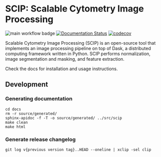# SCIP: Scalable Cytometry Image Processing

![main workflow badge](https://github.com/ScalableImagingPipeline/dask-pipeline/actions/workflows/main.yml/badge.svg) [![Documentation Status](https://readthedocs.org/projects/scalable-cytometry-image-processing/badge/?version=latest)](https://scalable-cytometry-image-processing.readthedocs.io/en/latest/?badge=latest) [![codecov](https://codecov.io/gh/ScalableCytometryImageProcessing/SCIP/branch/master/graph/badge.svg?token=6RYKJ8CLU0)](https://codecov.io/gh/ScalableCytometryImageProcessing/SCIP)

Scalable Cytometry Image Processing (SCIP) is an open-source tool that implements
an image processing pipeline on top of Dask, a distributed computing framework written in Python.
SCIP performs normalization, image segmentation and masking, and feature extraction.

Check the docs for installation and usage instructions.

## Development

### Generating documentation
```
cd docs
rm -r source/generated/
sphinx-apidoc -f -T -o source/generated/ ../src/scip
make clean
make html
```

### Generate release changelog
```
git log v{previous version tag}..HEAD --oneline | xclip -sel clip
```
